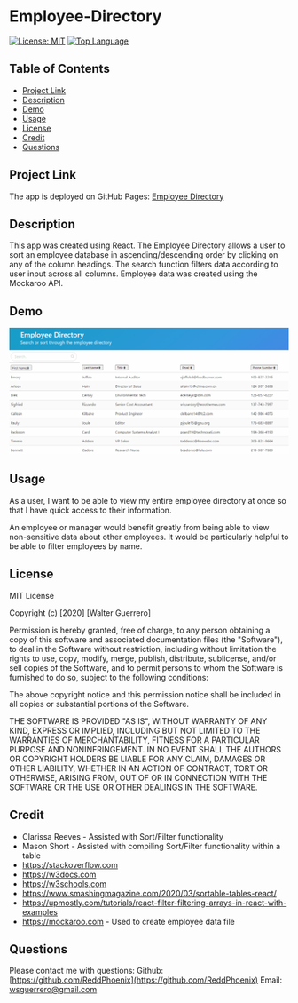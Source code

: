# Employee-Directory

  [![License: MIT](https://img.shields.io/badge/License-MIT-yellow.svg)](https://opensource.org/licenses/MIT)
  [![Top Language](https://img.shields.io/github/languages/top/ReddPhoenix/user-directory?style=plastic)](https://img.shields.io/github/languages/top/ReddPhoenix/user-directory?style=plastic)

  ## **Table of Contents**
- [Project Link](#projectlink)
- [Description](#description)
- [Demo](#demo)
- [Usage](#usage)
- [License](#license)
- [Credit](#credit)
- [Questions](#questions)

## **Project Link**
The app is deployed on GitHub Pages: [Employee Directory](https://reddphoenix.github.io/employee-directory/)
## **Description**
This app was created using React. The Employee Directory allows a user to sort an employee database in ascending/descending order by clicking on any of the column headings. The search function filters data according to user input across all columns. Employee data was created using the Mockaroo API. 

  ## **Demo**
  ![Demo](https://raw.githubusercontent.com/ReddPhoenix/employee-directory/main/public/assets/demo.gif)
 
 ## **Usage**
As a user, I want to be able to view my entire employee directory at once so that I have quick access to their information. 

An employee or manager would benefit greatly from being able to view non-sensitive data about other employees. It would be particularly helpful to be able to filter employees by name.
 
  ## **License**
MIT License

Copyright (c) [2020] [Walter Guerrero]

Permission is hereby granted, free of charge, to any person obtaining a copy
of this software and associated documentation files (the "Software"), to deal
in the Software without restriction, including without limitation the rights
to use, copy, modify, merge, publish, distribute, sublicense, and/or sell
copies of the Software, and to permit persons to whom the Software is
furnished to do so, subject to the following conditions:

The above copyright notice and this permission notice shall be included in all
copies or substantial portions of the Software.

THE SOFTWARE IS PROVIDED "AS IS", WITHOUT WARRANTY OF ANY KIND, EXPRESS OR
IMPLIED, INCLUDING BUT NOT LIMITED TO THE WARRANTIES OF MERCHANTABILITY,
FITNESS FOR A PARTICULAR PURPOSE AND NONINFRINGEMENT. IN NO EVENT SHALL THE
AUTHORS OR COPYRIGHT HOLDERS BE LIABLE FOR ANY CLAIM, DAMAGES OR OTHER
LIABILITY, WHETHER IN AN ACTION OF CONTRACT, TORT OR OTHERWISE, ARISING FROM,
OUT OF OR IN CONNECTION WITH THE SOFTWARE OR THE USE OR OTHER DEALINGS IN THE
SOFTWARE.

  ## **Credit**
* Clarissa Reeves - Assisted with Sort/Filter functionality
* Mason Short   - Assisted with compiling Sort/Filter functionality within a table
* https://stackoverflow.com
* https://w3docs.com
* https://w3schools.com
* https://www.smashingmagazine.com/2020/03/sortable-tables-react/
* https://upmostly.com/tutorials/react-filter-filtering-arrays-in-react-with-examples
* https://mockaroo.com - Used to create employee data file



 ## **Questions**
  Please contact me with questions:
  Github: [https://github.com/ReddPhoenix](https://github.com/ReddPhoenix)
  Email: wsguerrero@gmail.com


